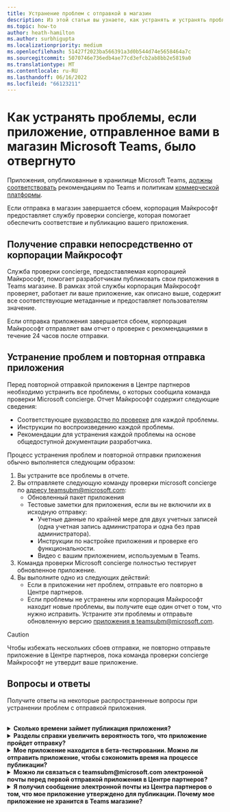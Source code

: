 ```yaml
---
title: Устранение проблем с отправкой в магазин
description: Из этой статьи вы узнаете, как устранять и устранять проблемы с отправкой Microsoft Teams хранилища.
ms.topic: how-to
author: heath-hamilton
ms.author: surbhigupta
ms.localizationpriority: medium
ms.openlocfilehash: 51427f2023ba566391a3d0b544d74e5658464a7c
ms.sourcegitcommit: 5070746e736edb4ae77cd3efcb2ab8bb2e5819a0
ms.translationtype: MT
ms.contentlocale: ru-RU
ms.lasthandoff: 06/16/2022
ms.locfileid: "66123211"
---
```

# <a name="resolve-issues-if-your-microsoft-teams-store-submission-fails"></a>Как устранять проблемы, если приложение, отправленное вами в магазин Microsoft Teams, было отвергнуто

Приложения, опубликованные в хранилище Microsoft Teams, [должны соответствовать](~/concepts/deploy-and-publish/appsource/prepare/teams-store-validation-guidelines.md) рекомендациям по Teams и политикам [коммерческой платформы](/legal/marketplace/certification-policies).

Если отправка в магазин завершается сбоем, корпорация Майкрософт предоставляет службу проверки concierge, которая помогает обеспечить соответствие и публикацию вашего приложения.

## <a name="get-help-directly-from-microsoft"></a>Получение справки непосредственно от корпорации Майкрософт

Служба проверки concierge, предоставляемая корпорацией Майкрософт, помогает разработчикам публиковать свои приложения в Teams магазине. В рамках этой службы корпорация Майкрософт проверяет, работает ли ваше приложение, как описано выше, содержит все соответствующие метаданные и предоставляет пользователям значение.

Если отправка приложения завершается сбоем, корпорация Майкрософт отправляет вам отчет о проверке с рекомендациями в течение 24 часов после отправки.

## <a name="resolve-issues-and-resubmit-your-app"></a>Устранение проблем и повторная отправка приложения

Перед повторной отправкой приложения в Центре партнеров необходимо устранить все проблемы, о которых сообщила команда проверки Microsoft concierge. Отчет Майкрософт содержит следующие сведения:

* Соответствующее [руководство по проверке](~/concepts/deploy-and-publish/appsource/prepare/teams-store-validation-guidelines.md) для каждой проблемы.
* Инструкции по воспроизведению каждой проблемы.
* Рекомендации для устранения каждой проблемы на основе общедоступной документации разработчика.

Процесс устранения проблем и повторной отправки приложения обычно выполняется следующим образом:

1. Вы устраните все проблемы в отчете.
1. Вы отправляете следующую команду проверки microsoft concierge по <a href="mailto:teamsubm@microsoft.com">адресу teamsubm@microsoft.com</a>:
   * Обновленный пакет приложения
   * Тестовые заметки для приложения, если вы не включили их в исходную отправку:
      * Учетные данные по крайней мере для двух учетных записей (одна учетная запись администратора и одна без прав администратора).
      * Инструкции по настройке приложения и проверке его функциональности.
      * Видео с вашим приложением, используемым в Teams.
1. Команда проверки Microsoft concierge полностью тестирует обновленное приложение.
1. Вы выполните одно из следующих действий:
   * Если в приложении нет проблем, отправьте его повторно в Центре партнеров.
   * Если проблемы не устранены или корпорация Майкрософт находит новые проблемы, вы получите еще один отчет о том, что нужно исправить. Устраните эти проблемы и отправьте обновленную версию <a href="mailto:teamsubm@microsoft.com">приложения в teamsubm@microsoft.com</a>.

> [!CAUTION]
> Чтобы избежать нескольких сбоев отправки, не повторно отправьте приложение в Центре партнеров, пока команда проверки concierge Майкрософт не утвердит ваше приложение.

## <a name="faq"></a>Вопросы и ответы

Получите ответы на некоторые распространенные вопросы при устранении проблем с отправкой приложения.

<br>

<details>

<summary><b>Сколько времени займет публикация приложения?</b></summary>

Если при отправке в магазин нет проблем, ваше приложение опубликует его в течение 1–2 бизнес-дней. В случае сбоя приложения команда майкрософт предоставляет рекомендации по устранению проблем. После внесения этих исправлений и повторной отправки обновленного приложения этой команде вы будете уведомлены через 24 часа, если приложение готово к публикации или по-прежнему требует дополнительной работы.

<br>

</details>

<details>

<summary><b>Разделы справки увеличить вероятность того, что приложение пройдет отправку?</b></summary>

Выполнение следующих действий может привести к успешной отправке:

1. Разработайте приложение на основе [Teams разработки](~/concepts/design/design-teams-app-overview.md).
1. Убедитесь, что ваше приложение соответствует рекомендациям по Teams и политикам сертификации [коммерческой платформы Майкрософт](/legal/marketplace/certification-policies).[](~/concepts/deploy-and-publish/appsource/prepare/teams-store-validation-guidelines.md)
1. Протестируйте пакет приложения с [помощью Microsoft Teams проверки приложения](https://dev.teams.microsoft.com/appvalidation.html).
1. [Подготовьте отправку Teams магазина](~/concepts/deploy-and-publish/appsource/prepare/submission-checklist.md).

<br>

</details>

<details>

<summary><b>Мое приложение находится в бета-тестировании. Можно ли отправить приложение, чтобы сэкономить время на процессе публикации?</b></summary>

Нет. Корпорация Майкрософт проверяет только готовые к работе приложения.

<br>

</details>

<details>

<summary><b>Можно ли связаться с teamsubm@microsoft.com электронной почты перед первой отправкой приложения в Центре партнеров?</b></summary>

Нет. Корпорация Майкрософт не начинает проверку приложения, пока вы не отправите приложение в Первый раз в Центре партнеров.

<br>

</details>

<details>

<summary><b>Я получил сообщение электронной почты из Центра партнеров о том, что мое приложение утверждено для публикации. Почему мое приложение не хранится в Teams магазине?</b></summary>

После утверждения приложения публикация обычно занимает 1–2 бизнес-дня в зависимости от возможностей приложения.Если приложение не опубликовано через два бизнес-дня, <a href="mailto:teamsubm@microsoft.com">обратитесь к</a> teamsubm@microsoft.com.

<br>

</details>
